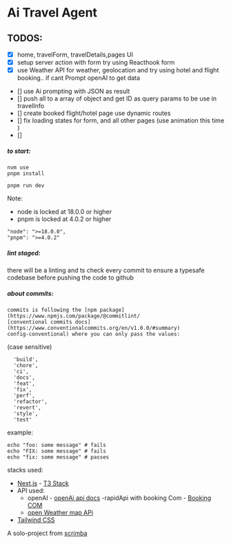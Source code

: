 # Ai Travel Agent

## TODOS:

- [x] home, travelForm, travelDetails,pages UI
- [x] setup server action with form try using Reacthook form
- [x] use Weather API for weather, geolocation and try using hotel and flight booking.. if cant Prompt openAI to get data
- [] use Ai prompting with JSON as result
- [] push all to a array of object and get ID as query params to be use in travelInfo
- [] create booked flight/hotel page use dynamic routes
- [] fix loading states for form, and all other pages (use animation this time )
- []

##### to start:

```
nvm use
pnpm install

pnpm run dev
```

Note:

- node is locked at 18.0.0 or higher
- pnpm is locked at 4.0.2 or higher

```
"node": ">=18.0.0",
"pnpm": ">=4.0.2"
```

##### lint staged:

there will be a linting and ts check every commit to ensure a typesafe codebase before pushing the code to github

##### about commits:

    commits is following the [npm package](https://www.npmjs.com/package/@commitlint/
    [conventional commits docs](https://www.conventionalcommits.org/en/v1.0.0/#summary)
    config-conventional) where you can only pass the values:

(case sensitive)

```
  'build',
  'chore',
  'ci',
  'docs',
  'feat',
  'fix',
  'perf',
  'refactor',
  'revert',
  'style',
  'test'
```

example:

```
echo "foo: some message" # fails
echo "FIX: some message" # fails
echo "fix: some message" # passes
```

stacks used:

- [Next.js](https://nextjs.org) - [T3 Stack](https://create.t3.gg/)
- API used:
  - openAI - [openAi api docs](https://platform.openai.com/docs/introduction)
    -rapidApi with booking Com - [Booking COM](https://rapidapi.com/ntd119/api/booking-com18)
  - [open Weather map APi](https://openweathermap.org/)
- [Tailwind CSS](https://tailwindcss.com)

A solo-project from [scrimba](https://scrimba.com/)

